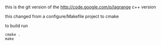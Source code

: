 this is the git version of the http://code.google.com/p/lagrange c++ version

this changed from a configure/Makefile project to cmake

to build run

```
cmake .
make
```
